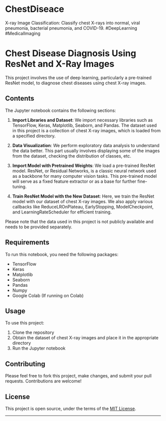 # ChestDiseace
X-ray Image Classification: Classify chest X-rays into normal, viral pneumonia, bacterial pneumonia, and COVID-19. #DeepLearning #MedicalImaging

# Chest Disease Diagnosis Using ResNet and X-Ray Images

This project involves the use of deep learning, particularly a pre-trained ResNet model, to diagnose chest diseases using chest X-ray images.

## Contents

The Jupyter notebook contains the following sections:

1. **Import Libraries and Dataset**: We import necessary libraries such as TensorFlow, Keras, Matplotlib, Seaborn, and Pandas. The dataset used in this project is a collection of chest X-ray images, which is loaded from a specified directory.

2. **Data Visualization**: We perform exploratory data analysis to understand the data better. This part usually involves displaying some of the images from the dataset, checking the distribution of classes, etc.

3. **Import Model with Pretrained Weights**: We load a pre-trained ResNet model. ResNet, or Residual Networks, is a classic neural network used as a backbone for many computer vision tasks. This pre-trained model will serve as a fixed feature extractor or as a base for further fine-tuning.

4. **Train ResNet Model with the New Dataset**: Here, we train the ResNet model with our dataset of chest X-ray images. We also apply various callbacks like ReduceLROnPlateau, EarlyStopping, ModelCheckpoint, and LearningRateScheduler for efficient training.

Please note that the data used in this project is not publicly available and needs to be provided separately.

## Requirements

To run this notebook, you need the following packages:

- TensorFlow
- Keras
- Matplotlib
- Seaborn
- Pandas
- Numpy
- Google Colab (If running on Colab)

## Usage

To use this project:

1. Clone the repository
2. Obtain the dataset of chest X-ray images and place it in the appropriate directory
3. Run the Jupyter notebook

## Contributing

Please feel free to fork this project, make changes, and submit your pull requests. Contributions are welcome!

## License

This project is open source, under the terms of the [MIT License](https://choosealicense.com/licenses/mit/).

---

